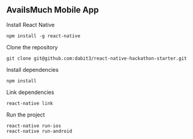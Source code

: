 ## AvailsMuch Mobile App

Install React Native

```
npm install -g react-native
```

Clone the repository

```
git clone git@github.com:dabit3/react-native-hackathon-starter.git
```

Install dependencies

```
npm install
```

Link dependencies

```
react-native link
```

Run the project

```
react-native run-ios
react-native run-android
```
